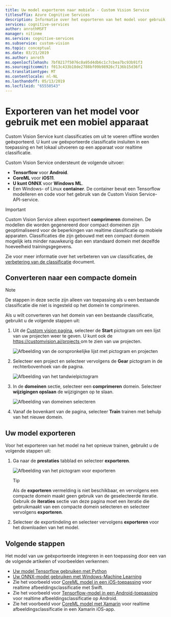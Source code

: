 ```yaml
---
title: Uw model exporteren naar mobiele - Custom Vision Service
titlesuffix: Azure Cognitive Services
description: Informatie over het exporteren van het model voor gebruik bij het maken van mobiele toepassingen.
services: cognitive-services
author: anrothMSFT
manager: nitinme
ms.service: cognitive-services
ms.subservice: custom-vision
ms.topic: conceptual
ms.date: 03/21/2019
ms.author: anroth
ms.openlocfilehash: 7bf8217f5076c0a95d4db6c1c7cbea7bc93b91f3
ms.sourcegitcommit: f013c433b18de2788bf09b98926c7136b15d36f1
ms.translationtype: MT
ms.contentlocale: nl-NL
ms.lasthandoff: 05/13/2019
ms.locfileid: "65550543"
---
```

# <a name="export-your-model-for-use-with-mobile-devices"></a>Exporteren van het model voor gebruik met een mobiel apparaat

Custom Vision Service kunt classificaties om uit te voeren offline worden geëxporteerd. U kunt uw geëxporteerde classificatie insluiten in een toepassing en het lokaal uitvoeren op een apparaat voor realtime classificatie.

Custom Vision Service ondersteunt de volgende uitvoer:

* __Tensorflow__ voor __Android__.
* __CoreML__ voor __iOS11__.
* __U kunt ONNX__ voor __Windows ML__.
* Een Windows- of Linux __container__. De container bevat een Tensorflow modelleren en code voor het gebruik van de Custom Vision Service-API-service. 

> [!IMPORTANT]
> Custom Vision Service alleen exporteert __comprimeren__ domeinen. De modellen die worden gegenereerd door compact domeinen zijn geoptimaliseerd voor de beperkingen van realtime classificatie op mobiele apparaten. Classificaties die zijn gebouwd met een compact domein mogelijk iets minder nauwkeurig dan een standaard domein met dezelfde hoeveelheid trainingsgegevens.
>
> Zie voor meer informatie over het verbeteren van uw classificaties, de [verbetering van de classificatie](getting-started-improving-your-classifier.md) document.

## <a name="convert-to-a-compact-domain"></a>Converteren naar een compacte domein

> [!NOTE]
> De stappen in deze sectie zijn alleen van toepassing als u een bestaande classificatie die niet is ingesteld op het domein te comprimeren.

Als u wilt converteren van het domein van een bestaande classificatie, gebruikt u de volgende stappen uit:

1. Uit de [Custom vision pagina](https://customvision.ai), selecteer de __Start__ pictogram om een lijst van uw projecten weer te geven. U kunt ook de [ https://customvision.ai/projects ](https://customvision.ai/projects) om te zien van uw projecten.

    ![Afbeelding van de oorspronkelijke lijst met pictogram en projecten](./media/export-your-model/projects-list.png)

2. Selecteer een project en selecteer vervolgens de __Gear__ pictogram in de rechterbovenhoek van de pagina.

    ![Afbeelding van het tandwielpictogram](./media/export-your-model/gear-icon.png)

3. In de __domeinen__ sectie, selecteer een __comprimeren__ domein. Selecteer __wijzigingen opslaan__ de wijzigingen op te slaan.

    ![Afbeelding van domeinen selecteren](./media/export-your-model/domains.png)

4. Vanaf de bovenkant van de pagina, selecteer __Train__ trainen met behulp van het nieuwe domein.

## <a name="export-your-model"></a>Uw model exporteren

Voor het exporteren van het model na het opnieuw trainen, gebruikt u de volgende stappen uit:

1. Ga naar de **prestaties** tabblad en selecteer __exporteren__. 

    ![Afbeelding van het pictogram voor exporteren](./media/export-your-model/export.png)

    > [!TIP]
    > Als de __exporteren__ vermelding is niet beschikbaar, en vervolgens een compacte domein maakt geen gebruik van de geselecteerde iteratie. Gebruik de __iteraties__ sectie van deze pagina moet een iteratie die gebruikmaakt van een compacte domein selecteren en selecteer vervolgens __exporteren__.

2. Selecteer de exportindeling en selecteer vervolgens __exporteren__ voor het downloaden van het model.

## <a name="next-steps"></a>Volgende stappen

Het model van uw geëxporteerde integreren in een toepassing door een van de volgende artikelen of voorbeelden verkennen:

* [Uw model Tensorflow gebruiken met Python](export-model-python.md)
* [Uw ONNX-model gebruiken met Windows-Machine Learning](custom-vision-onnx-windows-ml.md)
* Zie het voorbeeld voor [CoreML model in een iOS-toepassing](https://go.microsoft.com/fwlink/?linkid=857726) voor realtime afbeeldingsclassificatie met Swift.
* Zie het voorbeeld voor [Tensorflow-model in een Android-toepassing](https://github.com/Azure-Samples/cognitive-services-android-customvision-sample) voor realtime afbeeldingsclassificatie op Android.
* Zie het voorbeeld voor [CoreML model met Xamarin](https://github.com/xamarin/ios-samples/tree/master/ios11/CoreMLAzureModel) voor realtime afbeeldingsclassificatie in een Xamarin iOS-app.
